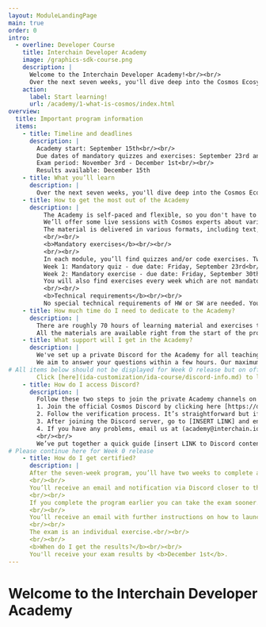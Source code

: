 ```yaml
---
layout: ModuleLandingPage
main: true
order: 0
intro:
  - overline: Developer Course
    title: Interchain Developer Academy
    image: /graphics-sdk-course.png
    description: |
      Welcome to the Interchain Developer Academy!<br/><br/>
      Over the next seven weeks, you'll dive deep into the Cosmos Ecosystem. Let's get started!
    action:
      label: Start learning!
      url: /academy/1-what-is-cosmos/index.html
overview:
  title: Important program information
  items:
    - title: Timeline and deadlines
      description: |
        Academy start: September 15th<br/><br/>
        Due dates of mandatory quizzes and exercises: September 23rd and September 30th<br/><br/>
        Exam period: November 3rd - December 1st<br/><br/>
        Results available: December 15th
    - title: What you’ll learn
      description: |
        Over the next seven weeks, you'll dive deep into the Cosmos Ecosystem, starting with a high-level introduction to familiarize yourself with the main concepts. Next you’ll put theory into practice by learning how to initiate and build an application-specific blockchain using the Cosmos SDK; how to use the Ignite CLI to scaffold modules for your blockchain; and how to connect a chain with other chains using the Inter-Blockchain Communication Protocol. You'll learn how to build frontend and backend applications using CosmJS; operate nodes and validate on a Cosmos blockchain; and run a relaying infrastructure between IBC-connected chains.
    - title: How to get the most out of the Academy
      description: |
          The Academy is self-paced and flexible, so you don't have to be online at particular times. You can follow the weekly plan or go through the learning material at your own pace. We recommend allocating about 10 hours a week to get through all the material.<br/><br/>
          We’ll offer some live sessions with Cosmos experts about various topics. These live sessions will be announced via email and discord. The sessions will be recorded in case you can’t join them live.<br/><br/>
          The material is delivered in various formats, including text, images, videos, quizzes, and exercises. There's plenty of additional material embedded in the content to deepen your understanding of particular concepts. And if you want even more, ask your tutors and expert instructors, who'll point you in the right direction!<br/><br/>
          <br/><br/>
          <b>Mandatory exercises</b><br/><br/>
          <br/><br/>
          In each module, you’ll find quizzes and/or code exercises. Two of these need to be completed by a certain date. It doesn’t matter if you pass a quiz or exercise - think of these as opportunities to practice and demonstrate your engagement with the program.<br/><br/>
          Week 1: Mandatory quiz - due date: Friday, September 23rd<br/><br/>
          Week 2: Mandatory exercise - due date: Friday, September 30th<br/><br/>
          You will also find exercises every week which are not mandatory. These are still highly recommended, as they are a good preparation for the final exam.<br/><br/>
          <br/><br/>
          <b>Technical requirements</b><br/><br/>
          No special technical requirements of HW or SW are needed. You need a computer with at least 8 GB RAM and 4 GB free hard disk space.
    - title: How much time do I need to dedicate to the Academy?
      description: |
        There are roughly 70 hours of learning material and exercises to work through. In addition, you need to plan for about 20 hours to complete the final exam. In our experience, participants who allocate about 10 hours of work per week tend to get the most out of the program and perform best. However, learning styles are different, so work at a pace that suits you!<br/><br/>
        All the materials are available right from the start of the program.
    - title: What support will I get in the Academy? 
      description: |
        We've set up a private Discord for the Academy for all teaching and ongoing communication. You can reach out to your tutors and expert instructors anytime for support. We encourage you to proactively collaborate with other participants in your cohort and with your instructors. Ask questions, request feedback, and seek help if you are stuck! That way, you'll get the most out of the Academy.<br/><br/>
        We aim to answer your questions within a few hours. Our maximum response time is 24 hours. Main support hours are on weekdays between 6AM UTC and 4PM UTC. We do not provide support during the weekends.<br/><br/>
# All items below should not be displayed for Week O release but on official start date - end is signaled with another comment
        Click [here](ida-customization/ida-course/discord-info.md) to learn how to join and use Discord.
    - title: How do I access Discord?
      description: |
        Follow these two steps to join the private Academy channels on Discord:<br/><br/>
        1. Join the official Cosmos Discord by clicking here [https://discord.gg/cosmosnetwork].
        2. Follow the verification process. It’s straightforward but if you need guidance, read [this article](https://medium.com/@alicemeowuk/cosmos-developers-discord-access-7c15951cc839).
        3. After joining the Discord server, go to [INSERT LINK] and enter your Discord ID. You’ll automatically be added to the Discord area for participants called “Interchain Developer Academy”.<br/><br/>
        4. If you have any problems, email us at (academy@interchain.io)[academy@interchain.io].<br/><br/>
        <br/><br/>
        We’ve put together a quick guide [insert LINK to Discord content page] explaining how to best communicate on Discord.
# Please continue here for Week 0 release
    - title: How do I get certified?
      description: |
      After the seven-week program, you’ll have two weeks to complete an exam - a combination of quizzes and a code project. The exam will be open from <b>November 3rd</b> and you have to complete it by <b>December 1st</b>.<br/><br/>
      <br/><br/>
      You’ll receive an email and notification via Discord closer to the date.<br/><br/>
      <br/><br/>
      If you complete the program earlier you can take the exam sooner. The earliest you can take the exam is from the fourth week of the program.<br/><br/>
      <br/><br/>
      You’ll receive an email with further instructions on how to launch the exam request.<br/><br/>
      <br/><br/>
      The exam is an individual exercise.<br/><br/>
      <br/><br/>
      <b>When do I get the results?</b><br/><br/>
      You'll receive your exam results by <b>December 1st</b>.
---
```


# Welcome to the Interchain Developer Academy
